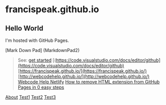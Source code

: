 # francispeak.github.io

## Hello World

I'm hosted with GitHub Pages.


[Mark Down Pad] (MarkdownPad2) 

> See: [get started](https://code.visualstudio.com/docs/getstarted/themes#_semantic-highlighting)
[(https://code.visualstudio.com/docs/editor/github](https://code.visualstudio.com/docs/editor/github)
[https://francispeak.github.io/](https://francispeak.github.io/)
[http://webcodehelp.github.io/](http://webcodehelp.github.io/)
[Webcode Help Netlify](https://webcodehelp.netlify.app/)
[How to remove HTML extension from GitHub Pages in 0 easy steps](https://rsp.github.io/gh-pages-no-extension/)


[About](about)
[Test1](test1)
[Test2](test2)
[Test3](test3)